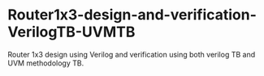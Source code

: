 # Router1x3-design-and-verification-VerilogTB-UVMTB
Router 1x3 design using Verilog and verification using both verilog TB and UVM methodology TB.
